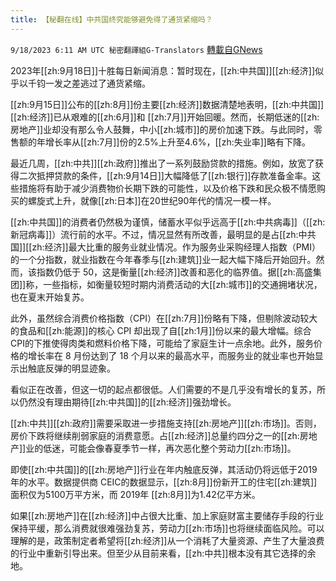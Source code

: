 ```yaml
---
title: 【秘翻在线】中共国终究能够避免得了通货紧缩吗？
---
```

`9/18/2023 6:11 AM UTC 秘密翻譯組G-Translators` [轉載自GNews](https://gnews.org/articles/1705172)

2023年[[zh:9月18日]]十胜每日新闻消息：暂时现在，[[zh:中共国]][[zh:经济]]似乎以千钧一发之差逃过了通货紧缩。

[[zh:9月15日]]公布的[[zh:8月]]份主要[[zh:经济]]数据清楚地表明，[[zh:中共国]][[zh:经济]]已从艰难的[[zh:6月]]和 [[zh:7月]]开始回暖。然而，长期低迷的[[zh:房地产]]业却没有那么令人鼓舞，中小[[zh:城市]]的房价加速下跌。与此同时，零售额的年增长率从[[zh:7月]]份的2.5%上升至4.6%，[[zh:失业率]]略有下降。

最近几周，[[zh:中共]][[zh:政府]]推出了一系列鼓励贷款的措施。例如，放宽了获得二次抵押贷款的条件，[[zh:9月14日]]大幅降低了[[zh:银行]]存款准备金率。这些措施将有助于减少消费物价长期下跌的可能性，以及价格下跌和民众极不情愿购买的螺旋式上升，就像[[zh:日本]]在20世纪90年代的情况一模一样。

[[zh:中共国]]的消费者仍然极为谨慎，储蓄水平似乎远高于[[zh:中共病毒]]（[[zh:新冠病毒]]）流行前的水平。不过，情况显然有所改善，最明显的是占[[zh:中共国]][[zh:经济]]最大比重的服务业就业情况。作为服务业采购经理人指数（PMI）的一个分指数，就业指数在今年春季与[[zh:建筑]]业一起大幅下降后开始回升。然而，该指数仍低于 50，这是衡量[[zh:经济]]改善和恶化的临界值。据[[zh:高盛集团]]称，一些指标，如衡量较短时期内消费活动的大[[zh:城市]]的交通拥堵状况，也在夏末开始复苏。

此外，虽然综合消费价格指数（CPI）在[[zh:7月]]份略有下降，但剔除波动较大的食品和[[zh:能源]]的核心 CPI 却出现了自[[zh:1月]]份以来的最大增幅。综合CPI的下推使得肉类和燃料价格下降，可能给了家庭生计一点余地。此外，服务价格的增长率在 8 月份达到了 18 个月以来的最高水平，而服务业的就业率也开始显示出触底反弹的明显迹象。

看似正在改善，但这一切的起点都很低。人们需要的不是几乎没有增长的复苏，所以仍然没有理由期待[[zh:中共国]]的[[zh:经济]]强劲增长。

[[zh:中共]][[zh:政府]]需要采取进一步措施支持[[zh:房地产]][[zh:市场]]。否则，房价下跌将继续削弱家庭的消费意愿。占[[zh:经济]]总量约四分之一的[[zh:房地产]]业的低迷，可能会像春夏季节一样，再次恶化整个劳动力[[zh:市场]]。

即使[[zh:中共国]]的[[zh:房地产]]行业在年内触底反弹，其活动仍将远低于2019年的水平。数据提供商 CEIC的数据显示，[[zh:8月]]份新开工的住宅[[zh:建筑]]面积仅为5100万平方米，而 2019年 [[zh:8月]]为1.42亿平方米。

如果[[zh:房地产]]在[[zh:经济]]中占很大比重、加上家庭财富主要储存手段的行业保持平缓，那么消费就很难强劲复苏，劳动力[[zh:市场]]也将继续面临风险。可以理解的是，政策制定者希望将[[zh:经济]]从一个消耗了大量资源、产生了大量浪费的行业中重新引导出来。但至少从目前来看，[[zh:中共]]根本没有其它选择的余地。
